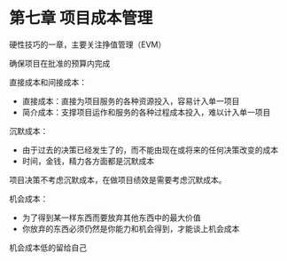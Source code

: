 # 第七章 项目成本管理

硬性技巧的一章，主要关注挣值管理（EVM）

确保项目在批准的预算内完成

直接成本和间接成本：

* 直接成本：直接为项目服务的各种资源投入，容易计入单一项目
* 简介成本：支撑项目运作和服务的各种过程成本投入，难以计入单一项目

沉默成本：

* 由于过去的决策已经发生了的，而不能由现在或将来的任何决策改变的成本
* 时间，金钱，精力各方面都是沉默成本

项目决策不考虑沉默成本，在做项目绩效是需要考虑沉默成本。

机会成本：

* 为了得到某一样东西而要放弃其他东西中的最大价值
* 你放弃的东西必须仍然是你能力和机会得到，才能谈上机会成本

机会成本低的留给自己